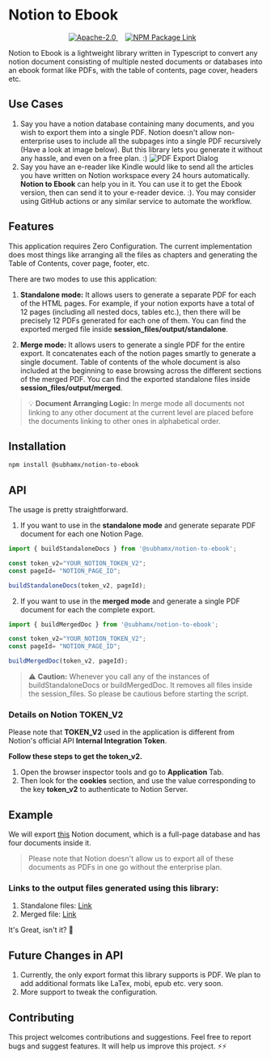 # Notion to Ebook

<p align="center">
  <a
    href="https://github.com/subhamx/notion-to-ebook/blob/master/LICENSE"
    style="margin-right: 1em;">
    <img alt="Apache-2.0" src="https://img.shields.io/github/license/subhamx/notion-to-ebook?color=blue"/>
  </a>
  <a
    href="https://www.npmjs.com/package/@subhamx/notion-to-ebook"
    style="margin-right: 1em;">
    <img alt="NPM Package Link" src="https://img.shields.io/npm/v/@subhamx/notion-to-ebook?color=brightgreen"/>
  </a>
</p>


Notion to Ebook is a lightweight library written in Typescript to convert any notion document consisting of multiple nested documents or databases into an ebook format like PDFs, with the table of contents, page cover, headers etc.


## Use Cases
1. Say you have a notion database containing many documents, and you wish to export them into a single PDF. Notion doesn't allow non-enterprise uses to include all the subpages into a single PDF recursively (Have a look at image below). But this library lets you generate it without any hassle, and even on a free plan. :)
![PDF Export Dialog](https://raw.githubusercontent.com/subhamx/notion-to-ebook/HEAD/_docs/4.png)
2. Say you have an e-reader like Kindle would like to send all the articles you have written on Notion workspace every 24 hours automatically. **Notion to Ebook** can help you in it. You can use it to get the Ebook version, then can send it to your e-reader device. :). You may consider using GitHub actions or any similar service to automate the workflow.

## Features
This application requires Zero Configuration. The current implementation does most things like arranging all the files as chapters and generating the Table of Contents, cover page, footer, etc. 

There are two modes to use this application:
1. **Standalone mode:** It allows users to generate a separate PDF for each of the HTML pages.  For example, if your notion exports have a total of 12 pages (including all nested docs, tables etc.), then there will be precisely 12 PDFs generated for each one of them. You can find the exported merged file inside **session_files/output/standalone**.

2. **Merge mode:** It allows users to generate a single PDF for the entire export. It concatenates each of the notion pages smartly to generate a single document. Table of contents of the whole document is also included at the beginning to ease browsing across the different sections of the merged PDF. You can find the exported standalone files inside **session_files/output/merged**.

> 💡 **Document Arranging Logic:** In merge mode all documents not linking to any other document at the current level are placed before the documents linking to other ones in alphabetical order.


## Installation

```bash
npm install @subhamx/notion-to-ebook
```

## API
The usage is pretty straightforward.
1. If you want to use in the **standalone mode** and generate separate PDF document for each one Notion Page.
```javascript
import { buildStandaloneDocs } from '@subhamx/notion-to-ebook';

const token_v2="YOUR_NOTION_TOKEN_V2";
const pageId= "NOTION_PAGE_ID";

buildStandaloneDocs(token_v2, pageId);
```
2. If you want to use in the **merged mode** and generate a single PDF document for each the complete export.
```javascript
import { buildMergedDoc } from '@subhamx/notion-to-ebook';

const token_v2="YOUR_NOTION_TOKEN_V2";
const pageId= "NOTION_PAGE_ID";

buildMergedDoc(token_v2, pageId);
```

> ⚠️ **Caution:** Whenever you call any of the instances of buildStandaloneDocs or buildMergedDoc. It removes all files inside the session_files. So please be cautious before starting the script.

### Details on Notion TOKEN_V2
Please note that **TOKEN_V2** used in the application is different from Notion's official API **Internal Integration Token**. 

**Follow these steps to get the token_v2.**

1. Open the browser inspector tools and go to **Application** Tab. 
2. Then look for the **cookies** section, and use the value corresponding to the key **token_v2** to authenticate to Notion Server. 



## Example
We will export [this](https://bx.notion.site/920be5e64bd04f34b3c4450ad3fcc80e?v=deb2aef3fb4244539b2a25c50e8569f3) Notion document, which is a full-page database and has four documents inside it. 
> Please note that Notion doesn't allow us to export all of these documents as PDFs in one go without the enterprise plan.

### Links to the output files generated using this library:
1. Standalone files: [Link](https://github.com/subhamX/notion-to-ebook/tree/master/_docs/sample_output/standalone)
2. Merged file: [Link](https://github.com/subhamX/notion-to-ebook/tree/master/_docs/sample_output/merged)

It's Great, isn't it? 🎉


## Future Changes in API
1. Currently, the only export format this library supports is PDF. We plan to add additional formats like LaTex, mobi, epub etc. very soon.
2. More support to tweak the configuration.


## Contributing
This project welcomes contributions and suggestions. Feel free to report bugs and suggest features. It will help us improve this project. ⚡⚡

